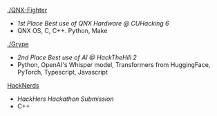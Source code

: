 [./QNX-Fighter](https://github.com/Batleram/qnx-fighter)
- *1st Place Best use of QNX Hardware @ CUHacking 6* 
- QNX OS, C, C++. Python, Make

[./Grype](https://github.com/jwt2706/Grype)
- *2nd Place Best use of AI @ HackTheHill 2*
- Python, OpenAI's Whisper model, Transformers from HuggingFace, PyTorch, Typescript, Javascript

[HackNerds](https://github.com/oZep/HackNerds)
- *HackHers Hackathon Submission*
- C++
